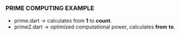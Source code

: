 ### PRIME COMPUTING EXAMPLE
* prime.dart -> calculates from **1** to **count**.
* prime2.dart -> optimized computational power, calculates **from** **to**.

